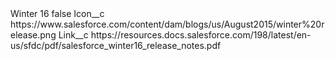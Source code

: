 <?xml version="1.0" encoding="UTF-8"?>
<CustomMetadata xmlns="http://soap.sforce.com/2006/04/metadata" xmlns:xsi="http://www.w3.org/2001/XMLSchema-instance" xmlns:xsd="http://www.w3.org/2001/XMLSchema">
    <label>Winter 16</label>
    <protected>false</protected>
    <values>
        <field>Icon__c</field>
        <value xsi:type="xsd:string">https://www.salesforce.com/content/dam/blogs/us/August2015/winter%20release.png</value>
    </values>
    <values>
        <field>Link__c</field>
        <value xsi:type="xsd:string">https://resources.docs.salesforce.com/198/latest/en-us/sfdc/pdf/salesforce_winter16_release_notes.pdf</value>
    </values>
</CustomMetadata>
